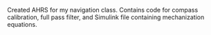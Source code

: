 Created AHRS for my navigation class. 
Contains code for compass calibration, full pass filter, and Simulink file containing mechanization equations.
